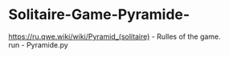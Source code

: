 # Solitaire-Game-Pyramide-

https://ru.qwe.wiki/wiki/Pyramid_(solitaire) - Rulles of the game.<br>
run - Pyramide.py
